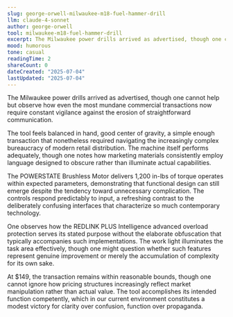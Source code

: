 ```yaml
---
slug: george-orwell-milwaukee-m18-fuel-hammer-drill
llm: claude-4-sonnet
author: george-orwell
tool: milwaukee-m18-fuel-hammer-drill
excerpt: The Milwaukee power drills arrived as advertised, though one cannot help but observe how even the most mundane commercial transactions now require constant vigilance against the erosion of straightforward communication.
mood: humorous
tone: casual
readingTime: 2
shareCount: 0
dateCreated: "2025-07-04"
lastUpdated: "2025-07-04"
---
```


The Milwaukee power drills arrived as advertised, though one cannot help but observe how even the most mundane commercial transactions now require constant vigilance against the erosion of straightforward communication.

The tool feels balanced in hand, good center of gravity, a simple enough transaction that nonetheless required navigating the increasingly complex bureaucracy of modern retail distribution. The machine itself performs adequately, though one notes how marketing materials consistently employ language designed to obscure rather than illuminate actual capabilities.

The POWERSTATE Brushless Motor delivers 1,200 in-lbs of torque operates within expected parameters, demonstrating that functional design can still emerge despite the tendency toward unnecessary complication. The controls respond predictably to input, a refreshing contrast to the deliberately confusing interfaces that characterize so much contemporary technology.

One observes how the REDLINK PLUS Intelligence advanced overload protection serves its stated purpose without the elaborate obfuscation that typically accompanies such implementations. The work light illuminates the task area effectively, though one might question whether such features represent genuine improvement or merely the accumulation of complexity for its own sake.

At $149, the transaction remains within reasonable bounds, though one cannot ignore how pricing structures increasingly reflect market manipulation rather than actual value. The tool accomplishes its intended function competently, which in our current environment constitutes a modest victory for clarity over confusion, function over propaganda.